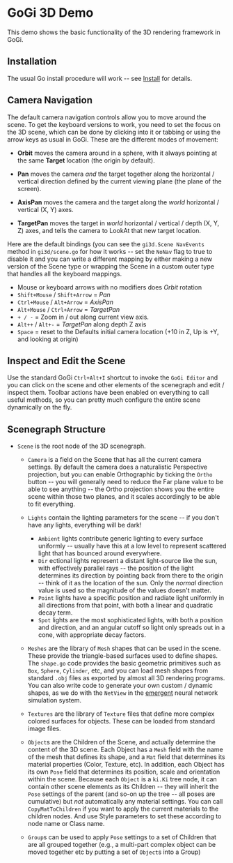 # GoGi 3D Demo

This demo shows the basic functionality of the 3D rendering framework in GoGi.  

## Installation

The usual Go install procedure will work -- see [Install](https://github.com/goki/gi/wiki/Install) for details.

## Camera Navigation

The default camera navigation controls allow you to move around the scene.  To get the keyboard versions to work, you need to set the focus on the 3D scene, which can be done by clicking into it or tabbing or using the arrow keys as usual in GoGi.  These are the different modes of movement:

* **Orbit** moves the camera around in a sphere, with it always pointing at the same **Target** location (the origin by default).

* **Pan** moves the camera *and* the target together along the horizontal / vertical direction defined by the current viewing plane (the plane of the screen).

* **AxisPan** moves the camera and the target along the *world* horizontal / vertical (X, Y) axes.

* **TargetPan** moves the target in *world* horizontal / vertical / depth (X, Y, Z) axes, and tells the camera to LookAt that new target location.

Here are the default bindings (you can see the `gi3d.Scene NavEvents` method in `gi3d/scene.go` for how it works -- set the `NoNav` flag to true to disable it and you can write a different mapping by either making a new version of the Scene type or wrapping the Scene in a custom outer type that handles all the keyboard mappings.

* Mouse or keyboard arrows with no modifiers does *Orbit* rotation
* `Shift+Mouse` / `Shift+Arrow` = *Pan*
* `Ctrl+Mouse` / `Alt+Arrow` = *AxisPan*
* `Alt+Mouse` / `Ctrl+Arrow` = *TargetPan*
* `+ / -` = Zoom in / out along current view axis.
* `Alt++` / `Alt+-` = *TargetPan* along depth Z axis
* `Space` = reset to the Defaults initial camera location (+10 in Z, Up is +Y, and looking at origin)

## Inspect and Edit the Scene

Use the standard GoGi `Ctrl+Alt+I` shortcut to invoke the `GoGi Editor` and you can click on the scene and other elements of the scenegraph and edit / inspect them.  Toolbar actions have been enabled on everything to call useful methods, so you can pretty much configure the entire scene dynamically on the fly.

## Scenegraph Structure

* `Scene` is the root node of the 3D scenegraph.

    + `Camera` is a field on the Scene that has all the current camera settings.  By default the camera does a naturalistic Perspective projection, but you can enable Orthographic by ticking the `Ortho` button -- you will generally need to reduce the Far plane value to be able to see anything -- the Ortho projection shows you the entire scene within those two planes, and it scales accordingly to be able to fit everything.

    + `Lights` contain the lighting parameters for the scene -- if you don't have any lights, everything will be dark!
        + `Ambient` lights contribute generic lighting to every surface uniformly -- usually have this at a low level to represent scattered light that has bounced around everywhere.
        + `Dir` ectional lights represent a distant light-source like the sun, with effectively parallel rays -- the position of the light determines its direction by pointing back from there to the origin -- think of it as the location of the sun.  Only the *normal* direction value is used so the magnitude of the values doesn't matter.
        + `Point` lights have a specific position and radiate light uniformly in all directions from that point, with both a linear and quadratic decay term.
        + `Spot` lights are the most sophisticated lights, with both a position and direction, and an angular cutoff so light only spreads out in a cone, with appropriate decay factors.

    + `Meshes` are the library of `Mesh` shapes that can be used in the scene.  These provide the triangle-based surfaces used to define shapes.  The `shape.go` code provides the basic geometric primitives such as `Box`, `Sphere`, `Cylinder`, etc, and you can load mesh shapes from standard `.obj` files as exported by almost all 3D rendering programs.  You can also write code to generate your own custom / dynamic shapes, as we do with the `NetView` in the [emergent](https://github.com/emer/emergent) neural network simulation system.
    
    + `Textures` are the library of `Texture` files that define more complex colored surfaces for objects.  These can be loaded from standard image files.
    
    + `Object`s are the Children of the Scene, and actually determine the content of the 3D scene.  Each Object has a `Mesh` field with the name of the mesh that defines its shape, and a `Mat` field that determines its material properties (Color, Texture, etc).  In addition, each Object has its own `Pose` field that determines its position, scale and orientation within the scene.  Because each `Object` is a `ki.Ki` tree node, it can contain other scene elements as its Children -- they will inherit the `Pose` settings of the parent (and so-on up the tree -- all poses are cumulative) but *not* automatically any material settings.  You can call `CopyMatToChildren` if you want to apply the current materials to the children nodes.  And use Style parameters to set these according to node name or Class name.

    + `Group`s can be used to apply `Pose` settings to a set of Children that are all grouped together (e.g., a multi-part complex object can be moved together etc by putting a set of `Object`s into a Group)
   
